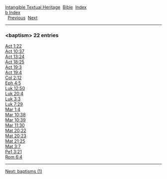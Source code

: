 [Intangible Textual Heritage](../../index)  [Bible](../index) 
[Index](index)   
[b Index](_b_)  
  [Previous](c01054)  [Next](c01056) 

------------------------------------------------------------------------

### &lt;baptism&gt; 22 entries

[Act 1:22](../kjv/act001.htm#022)  
[Act 10:37](../kjv/act010.htm#037)  
[Act 13:24](../kjv/act013.htm#024)  
[Act 18:25](../kjv/act018.htm#025)  
[Act 19:3](../kjv/act019.htm#003)  
[Act 19:4](../kjv/act019.htm#004)  
[Col 2:12](../kjv/col002.htm#012)  
[Eph 4:5](../kjv/eph004.htm#005)  
[Luk 12:50](../kjv/luk012.htm#050)  
[Luk 20:4](../kjv/luk020.htm#004)  
[Luk 3:3](../kjv/luk003.htm#003)  
[Luk 7:29](../kjv/luk007.htm#029)  
[Mar 1:4](../kjv/mar001.htm#004)  
[Mar 10:38](../kjv/mar010.htm#038)  
[Mar 10:39](../kjv/mar010.htm#039)  
[Mar 11:30](../kjv/mar011.htm#030)  
[Mat 20:22](../kjv/mat020.htm#022)  
[Mat 20:23](../kjv/mat020.htm#023)  
[Mat 21:25](../kjv/mat021.htm#025)  
[Mat 3:7](../kjv/mat003.htm#007)  
[Pe1 3:21](../kjv/pe1003.htm#021)  
[Rom 6:4](../kjv/rom006.htm#004)  

------------------------------------------------------------------------

[Next: baptisms (1)](c01056)
